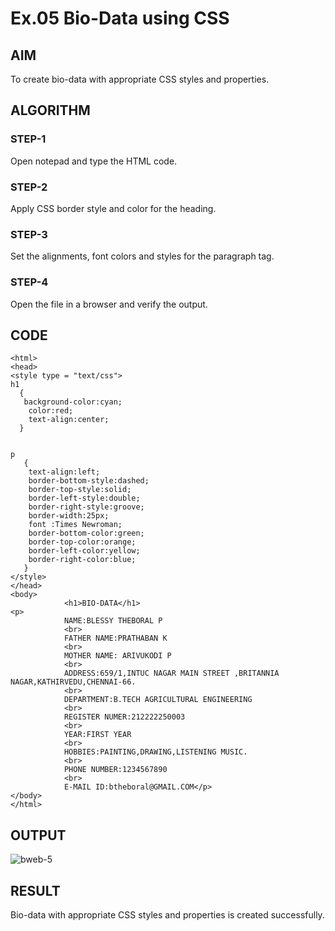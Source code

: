 # Ex.05 Bio-Data using CSS
## AIM
  To create bio-data with appropriate CSS styles and properties.

## ALGORITHM
### STEP-1
  Open notepad and type the HTML code.

### STEP-2
  Apply CSS border style and color for the heading.

### STEP-3
  Set the alignments, font colors and styles for the paragraph tag.

### STEP-4
  Open the file in a browser and verify the output.
  
## CODE
```
<html>
<head>
<style type = "text/css">
h1
  {
   background-color:cyan;
    color:red;
    text-align:center;
  }


p
   {
    text-align:left;
    border-bottom-style:dashed;
    border-top-style:solid; 
    border-left-style:double; 
    border-right-style:groove;
    border-width:25px;
    font :Times Newroman;
    border-bottom-color:green;
    border-top-color:orange;
    border-left-color:yellow; 
    border-right-color:blue;
   }
</style>
</head>
<body>
            <h1>BIO-DATA</h1>
<p>    
            NAME:BLESSY THEBORAL P
            <br>
            FATHER NAME:PRATHABAN K
            <br>
            MOTHER NAME: ARIVUKODI P  
            <br>
            ADDRESS:659/1,INTUC NAGAR MAIN STREET ,BRITANNIA NAGAR,KATHIRVEDU,CHENNAI-66.
            <br>
            DEPARTMENT:B.TECH AGRICULTURAL ENGINEERING
            <br>
            REGISTER NUMER:212222250003
            <br>
            YEAR:FIRST YEAR
            <br>
            HOBBIES:PAINTING,DRAWING,LISTENING MUSIC.
            <br>
            PHONE NUMBER:1234567890
            <br>
            E-MAIL ID:btheboral@GMAIL.COM</p>
</body>
</html>
```

## OUTPUT
![bweb-5](https://github.com/Blessytheboral/Ex05_Web-Design/assets/127816463/4731c5a3-032e-4582-bb1a-861ae27324ec)


## RESULT
  Bio-data with appropriate CSS styles and properties is created successfully.

